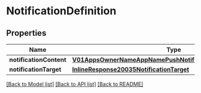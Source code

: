 # NotificationDefinition

## Properties
Name | Type | Description | Notes
------------ | ------------- | ------------- | -------------
**notificationContent** | [**V01AppsOwnerNameAppNamePushNotificationsNotificationContent**](V01AppsOwnerNameAppNamePushNotificationsNotificationContent.md) |  | 
**notificationTarget** | [**InlineResponse20035NotificationTarget**](InlineResponse20035NotificationTarget.md) |  | [optional] 

[[Back to Model list]](../README.md#documentation-for-models) [[Back to API list]](../README.md#documentation-for-api-endpoints) [[Back to README]](../README.md)



